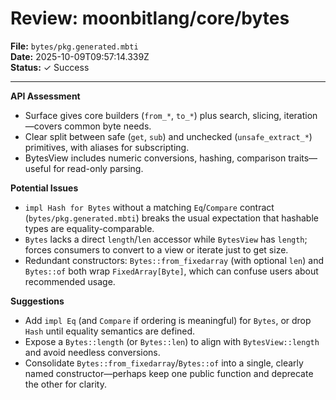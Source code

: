 # Review: moonbitlang/core/bytes

**File:** `bytes/pkg.generated.mbti`  
**Date:** 2025-10-09T09:57:14.339Z  
**Status:** ✓ Success

---

**API Assessment**
- Surface gives core builders (`from_*`, `to_*`) plus search, slicing, iteration—covers common byte needs.
- Clear split between safe (`get`, `sub`) and unchecked (`unsafe_extract_*`) primitives, with aliases for subscripting.
- BytesView includes numeric conversions, hashing, comparison traits—useful for read-only parsing.

**Potential Issues**
- `impl Hash for Bytes` without a matching `Eq`/`Compare` contract (`bytes/pkg.generated.mbti`) breaks the usual expectation that hashable types are equality-comparable.
- `Bytes` lacks a direct `length`/`len` accessor while `BytesView` has `length`; forces consumers to convert to a view or iterate just to get size.
- Redundant constructors: `Bytes::from_fixedarray` (with optional `len`) and `Bytes::of` both wrap `FixedArray[Byte]`, which can confuse users about recommended usage.

**Suggestions**
- Add `impl Eq` (and `Compare` if ordering is meaningful) for `Bytes`, or drop `Hash` until equality semantics are defined.
- Expose a `Bytes::length` (or `Bytes::len`) to align with `BytesView::length` and avoid needless conversions.
- Consolidate `Bytes::from_fixedarray`/`Bytes::of` into a single, clearly named constructor—perhaps keep one public function and deprecate the other for clarity.
